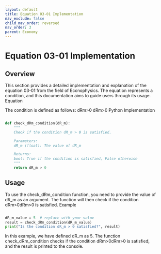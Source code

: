 ```yaml
---
layout: default
title: Equation 03-01 Implementation
nav_exclude: false
child_nav_order: reversed
nav_order: 3
parent: Economy
---
```


# Equation 03-01 Implementation

## Overview

This section provides a detailed implementation and explanation of the equation 03-01 from the field of Econophysics. The equation represents a condition, and this documentation aims to guide users through its usage.
Equation

The condition is defined as follows:
dRm>0
dRm​>0
Python Implementation

```python

def check_dRm_condition(dR_m):
    """
    Check if the condition dR_m > 0 is satisfied.

    Parameters:
    dR_m (float): The value of dR_m

    Returns:
    bool: True if the condition is satisfied, False otherwise
    """
    return dR_m > 0
```
## Usage

To use the check_dRm_condition function, you need to provide the value of dR_m as an argument. The function will then check if the condition dRm>0dRm​>0 is satisfied.
Example

```python

dR_m_value = 5  # replace with your value
result = check_dRm_condition(dR_m_value)
print("Is the condition dR_m > 0 satisfied?", result)
```
In this example, we have defined dR_m as 5. The function check_dRm_condition checks if the condition dRm>0dRm​>0 is satisfied, and the result is printed to the console.
